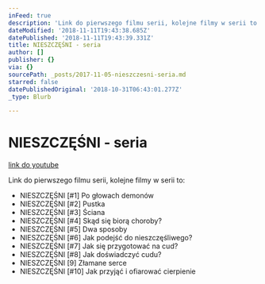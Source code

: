 ```yaml
---
inFeed: true
description: 'Link do pierwszego filmu serii, kolejne filmy w serii to:'
dateModified: '2018-11-11T19:43:38.685Z'
datePublished: '2018-11-11T19:43:39.331Z'
title: NIESZCZĘŚNI - seria
author: []
publisher: {}
via: {}
sourcePath: _posts/2017-11-05-nieszczesni-seria.md
starred: false
datePublishedOriginal: '2018-10-31T06:43:01.277Z'
_type: Blurb

---
```

# NIESZCZĘŚNI - seria
[link do youtube][0]

Link do pierwszego filmu serii, kolejne filmy w serii to:

* NIESZCZĘŚNI \[\#1\] Po głowach demonów
* NIESZCZĘŚNI \[\#2\] Pustka
* NIESZCZĘŚNI \[\#3\] Ściana
* NIESZCZĘŚNI \[\#4\] Skąd się biorą choroby?
* NIESZCZĘŚNI \[\#5\] Dwa sposoby
* NIESZCZĘŚNI \[\#6\] Jak podejść do nieszczęśliwego?
* NIESZCZĘŚNI \[\#7\] Jak się przygotować na cud?
* NIESZCZĘŚNI \[\#8\] Jak doświadczyć cudu?
* NIESZCZĘŚNI \[9\] Złamane serce
* NIESZCZĘŚNI \[\#10\] Jak przyjąć i ofiarować cierpienie

[0]: https://www.youtube.com/watch?v=dkCH3HOR1Q4&list=PLRSGEZKuzW-6szIKf65KvUZsFEf4_icvA